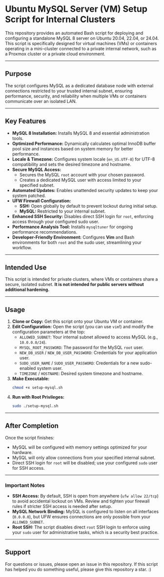 # Ubuntu MySQL Server (VM) Setup Script for Internal Clusters

This repository provides an automated Bash script for deploying and configuring a standalone MySQL 8 server on Ubuntu 20.04, 22.04, or 24.04. This script is specifically designed for virtual machines (VMs) or containers operating in a mini-cluster connected to a private internal network, such as a Proxmox cluster or a private cloud environment.

---

## Purpose

The script configures MySQL as a dedicated database node with external connections restricted to your trusted internal subnet, ensuring performance, security, and reliability when multiple VMs or containers communicate over an isolated LAN.

---

## Key Features

* **MySQL 8 Installation:** Installs MySQL 8 and essential administration tools.
* **Optimized Performance:** Dynamically calculates optimal InnoDB buffer pool size and instances based on system memory for better performance.
* **Locale & Timezone:** Configures system locale (`en_US.UTF-8`) for UTF-8 compatibility and sets the desired timezone and hostname.
* **Secure MySQL Access:**
    * Secures the MySQL `root` account with your chosen password.
    * Creates a dedicated MySQL user with access limited to your specified subnet.
* **Automated Updates:** Enables unattended security updates to keep your system patched.
* **UFW Firewall Configuration:**
    * **SSH:** Open globally by default to prevent lockout during initial setup.
    * **MySQL:** Restricted to your internal subnet.
* **Enhanced SSH Security:** Disables direct SSH login for `root`, enforcing access through your configured sudo user.
* **Performance Analysis Tool:** Installs `mysqltuner` for ongoing performance recommendations.
* **Developer-Friendly Environment:** Configures **Vim** and Bash environments for both `root` and the sudo user, streamlining your workflow.

---

## Intended Use

This script is intended for private clusters, where VMs or containers share a secure, isolated subnet. **It is not intended for public servers without additional hardening.**

---

## Usage

1.  **Clone or Copy:** Get this script onto your Ubuntu VM or container.
2.  **Edit Configuration:** Open the script (you can use `vim`!) and modify the configuration parameters at the top:
    * `ALLOWED_SUBNET`: Your internal subnet allowed to access MySQL (e.g., `10.0.0.0/24`).
    * `MYSQL_ROOT_PASSWORD`: The password for the MySQL `root` user.
    * `NEW_DB_USER` / `NEW_DB_USER_PASSWORD`: Credentials for your application user.
    * `SUDO_USER_NAME` / `SUDO_USER_PASSWORD`: Credentials for a new sudo-enabled system user.
    * `TIMEZONE` / `HOSTNAME`: Desired system timezone and hostname.
3.  **Make Executable:**
    ```bash
    chmod +x setup-mysql.sh
    ```
4.  **Run with Root Privileges:**
    ```bash
    sudo ./setup-mysql.sh
    ```

---

## After Completion

Once the script finishes:

* MySQL will be configured with memory settings optimized for your hardware.
* MySQL will only allow connections from your specified internal subnet.
* Direct SSH login for `root` will be disabled; use your configured `sudo` user for SSH access.

---

### Important Notes

* **SSH Access:** By default, SSH is open from anywhere (`ufw allow 22/tcp`) to avoid accidental lockout on VMs. Review and tighten your firewall rules if stricter SSH access is needed after setup.
* **MySQL Network Binding:** MySQL is configured to listen on all interfaces (`0.0.0.0`), but UFW ensures connections are only possible from your `ALLOWED_SUBNET`.
* **Root SSH:** The script disables direct `root` SSH login to enforce using your `sudo` user for administrative tasks, which is a security best practice.

---

## Support

For questions or issues, please open an issue in this repository.
If this script has helped you do something useful, please give this repository a star. :)

